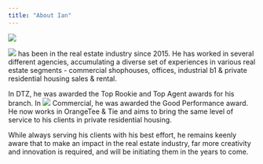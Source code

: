 ```yaml
---
title: "About Ian"
---
```


<style>
	header h1{display:none;}
</style>

<img src="/profile.jpg" class="profile-image">
<br>

<img src="/text/name@3x.png" class="text-image"> has been in the real estate industry since 2015. He has worked in several different agencies, accumulating a diverse set of experiences in various real estate segments - commercial shophouses, offices, industrial b1 & private residential housing sales & rental.

In DTZ, he was awarded the Top Rookie and Top Agent awards for his branch. In <img src="/text/ct.png" class="text-image"> Commercial, he was awarded the Good Performance award. He now works in OrangeTee & Tie and aims to bring the same level of service to his clients in private residential housing.

While always serving his clients with his best effort, he remains keenly aware that to make an impact in the real estate industry, far more creativity and innovation is required, and will be initiating them in the years to come.
